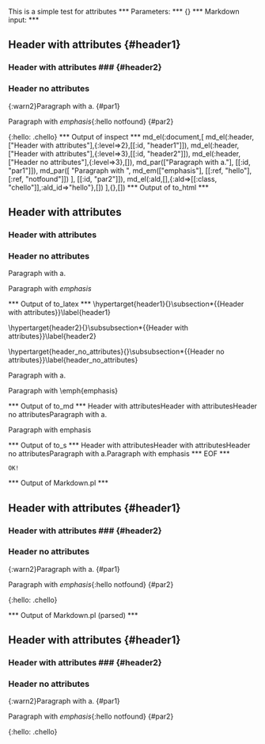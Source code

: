 This is a simple test for attributes
*** Parameters: ***
{}
*** Markdown input: ***

Header with attributes	{#header1}	
----------------------

### Header with attributes ###	{#header2}	

### Header no attributes ###

{:warn2}Paragraph with a.
{#par1}

Paragraph with *emphasis*{:hello notfound}
   {#par2}

{:hello: .chello}
*** Output of inspect ***
md_el(:document,[
	md_el(:header,["Header with attributes"],{:level=>2},[[:id, "header1"]]),
	md_el(:header,["Header with attributes"],{:level=>3},[[:id, "header2"]]),
	md_el(:header,["Header no attributes"],{:level=>3},[]),
	md_par(["Paragraph with a."], [[:id, "par1"]]),
	md_par([
		"Paragraph with ",
		md_em(["emphasis"], [[:ref, "hello"], [:ref, "notfound"]])
	], [[:id, "par2"]]),
	md_el(:ald,[],{:ald=>[[:class, "chello"]],:ald_id=>"hello"},[])
],{},[])
*** Output of to_html ***

<h2 id='header1'>Header with attributes</h2>

<h3 id='header2'>Header with attributes</h3>

<h3 id='header_no_attributes'>Header no attributes</h3>

<p id='par1'>Paragraph with a.</p>

<p id='par2'>Paragraph with <em class='chello'>emphasis</em></p>

*** Output of to_latex ***
\hypertarget{header1}{}\subsection*{{Header with attributes}}\label{header1}

\hypertarget{header2}{}\subsubsection*{{Header with attributes}}\label{header2}

\hypertarget{header_no_attributes}{}\subsubsection*{{Header no attributes}}\label{header_no_attributes}

Paragraph with a.

Paragraph with \emph{emphasis}


*** Output of to_md ***
Header with attributesHeader with attributesHeader no attributesParagraph with a.

Paragraph with emphasis


*** Output of to_s ***
Header with attributesHeader with attributesHeader no attributesParagraph with a.Paragraph with emphasis
*** EOF ***



	OK!



*** Output of Markdown.pl ***
<h2>Header with attributes  {#header1}  </h2>

<h3>Header with attributes ###  {#header2}</h3>

<h3>Header no attributes</h3>

<p>{:warn2}Paragraph with a.
{#par1}</p>

<p>Paragraph with <em>emphasis</em>{:hello notfound}
   {#par2}</p>

<p>{:hello: .chello}</p>

*** Output of Markdown.pl (parsed) ***
<h2>Header with attributes  {#header1}  </h2
   ><h3>Header with attributes ###  {#header2}</h3
   ><h3>Header no attributes</h3
   ><p>{:warn2}Paragraph with a.
{#par1}</p
   ><p>Paragraph with <em>emphasis</em
     >{:hello notfound}
   {#par2}</p
   ><p>{:hello: .chello}</p
 >